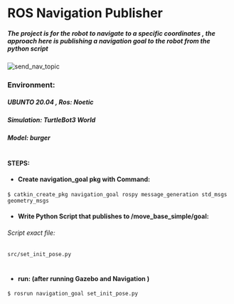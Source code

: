 # ROS Navigation Publisher 
##### The project is for the robot to navigate to a specific coordinates , the approach here is publishing a navigation goal to the robot from the python script
![send_nav_topic](https://user-images.githubusercontent.com/49666154/127578364-0cb5bf83-0cdf-4052-9ec6-551991f66e1d.png)

  ### Environment: 
  ##### UBUNTO 20.04 , Ros: Noetic
  ##### Simulation: TurtleBot3 World 
  ##### Model: burger
 #
 
#### STEPS:

- #### Create navigation_goal pkg with Command:
````
$ catkin_create_pkg navigation_goal rospy message_generation std_msgs geometry_msgs
````
- #### Write Python Script that publishes to  /move_base_simple/goal:
###### Script exact file:
``src/set_init_pose.py``
#
- #### run: (after running Gazebo and Navigation )
``$ rosrun navigation_goal set_init_pose.py``
  
